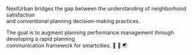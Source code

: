NextUrban bridges the gap between the understanding of neighborhood satisfaction         
and conventional planning decision-making practices.     

The goal is to augment planning performance management through developing a rapid planning             
communication framework for smartcities. 🏡 📲 🌏 

<!--
**NextUrban/NextUrban** is a ✨ _special_ ✨ repository because its `README.md` (this file) appears on your GitHub profile.

